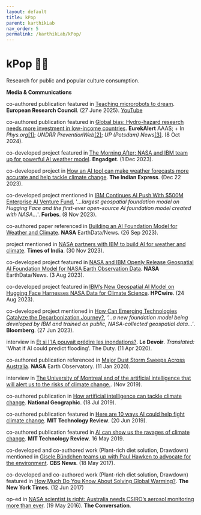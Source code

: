```yaml
---
layout: default
title: kPop
parent: karthikLab
nav_order: 5
permalink: /karthikLab/kPop/
---
```


# kPop 🎤✨

Research for public and popular culture consumption.

**Media & Communications**

co-authored publication featured in [Teaching microrobots to dream](https://erc.europa.eu/news-events/news/teaching-microrobots-dream). **European Research Council**. (27 June 2025). [YouTube](https://youtu.be/hVw_0abqCKc)

co-authored publication featured in [Global bias: Hydro-hazard research needs more investment in low-income countries](https://www.eurekalert.org/news-releases/1060528). **EurekAlert** AAAS; + In *Phys.org*[[1]](https://phys.org/news/2024-10-hydro-hazard-investment-income-countries.html); *UNDRR PreventionWeb*[[2]](https://www.preventionweb.net/news/global-bias-hydro-hazard-research-needs-more-investment-low-income-countries); *UP (Potsdam) News*[[3]](https://www.uni-potsdam.de/en/headlines-and-featured-stories/detail/2024-10-08-global-bias-hydro-hazard-research-needs-more-investment-in-low-income-countries). (8 Oct 2024). 

co-developed project featured in [The Morning After: NASA and IBM team up for powerful AI weather model](https://www.engadget.com/the-morning-after-nasa-and-ibm-team-up-for-powerful-ai-weather-model-121532358.html). **Engadget**. (1 Dec 2023).

co-developed project in [How an AI tool can make weather forecasts more accurate and help tackle climate change](https://indianexpress.com/article/explained/explained-sci-tech/ai-tool-weather-forecasts-tackle-climate-change-9077964/). **The Indian Express**. (Dec 22 2023).

co-developed project mentioned in [IBM Continues AI Push With $500M Enterprise AI Venture Fund](https://www.forbes.com/sites/stevemcdowell/2023/11/08/ibm-continues-ai-push-with-500m-enterprise-ai-venture-fund/), '*...largest geospatial foundation model on Hugging
Face and the first-ever open-source AI foundation model created with NASA...*'. **Forbes**. (8 Nov 2023).

co-authored paper referenced in [Building an AI Foundation Model for Weather and Climate](https://www.earthdata.nasa.gov/news/building-ai-foundation-model-weather-climate). **NASA** EarthData/News. (26 Sep 2023).

project mentioned in [NASA partners with IBM to build AI for weather and climate](https://indianexpress.com/article/explained/explained-sci-tech/ai-tool-weather-forecasts-tackle-climate-change-9077964/). **Times of India**. (30 Nov 2023).

co-developed project featured in [NASA and IBM Openly Release Geospatial AI Foundation Model for NASA Earth Observation Data](https://www.earthdata.nasa.gov/news/nasa-ibm-openly-release-geospatial-ai-foundation-model-nasa-earth-observation-data). **NASA** EarthData/News. (3 Aug 2023).

co-developed project featured in [IBM’s New Geospatial AI Model on Hugging Face Harnesses NASA Data for Climate Science](https://www.hpcwire.com/2023/08/24/ibms-new-geospatial-ai-model-on-hugging-face-harnesses-nasa-data-for-climate-science/). **HPCwire**. (24 Aug 2023).

co-developed project mentioned in [How Can Emerging Technologies Catalyze the Decarbonization Journey?](https://sponsored.bloomberg.com/quicksight/ey-uk/how-can-emerging-technologies-catalyze-the-decarbonization-journey), *'...a new foundation model being developed by
IBM and trained on public, NASA-collected geospatial data...'*. **Bloomberg**. (27 Jun 2023).

interview in [Et si l'IA pouvait prédire les inondations?](https://www.ledevoir.com/societe/science/576661/et-si-l-ia-pouvait-predire-les-inondations). **Le Devoir**. *Translated:* 'What if AI could predict flooding'. The Duty. (11 Apr 2020).

co-authored publication referenced in [Major Dust Storm Sweeps Across Australia](https://earthobservatory.nasa.gov/images/146146/major-dust-storm-sweeps-across-australia). **NASA** Earth Observatory. (11 Jan 2020).

interview in [The University of Montreal and of the artificial intelligence that will alert us to the risks of climate change.](https://www.umontreal.ca/en/the-university-of-montreal-and-of-the-world/karthik-mukkavilli/). (Nov 2019).

co-authored publication in [How artificial intelligence can tackle climate change](https://www.nationalgeographic.com/environment/article/artificial-intelligence-climate-change). **National Geographic**. (18 Jul 2019).

co-authored publication featured in [Here are 10 ways AI could help fight climate change](https://www.technologyreview.com/2019/06/20/134864/ai-climate-change-machine-learning/). **MIT Technology Review**. (20 Jun 2019).

co-authored publication featured in [AI can show us the ravages of climate change](https://www.technologyreview.com/2019/05/16/135323/ai-can-show-us-the-ravages-of-climate-change/). **MIT Technology Review**. 16 May 2019.

co-developed and co-authored work (Plant-rich diet solution, Drawdown) mentioned in [Gisele Bündchen teams up with Paul Hawken to advocate for the environment](https://www.cbsnews.com/news/gisele-bundchen-evironmentalist-paul-hawken-climate-change/). **CBS News**. (18 May 2017).

co-developed and co-authored work (Plant-rich diet solution, Drawdown) featured in [How Much Do You Know About Solving Global Warming?](https://www.nytimes.com/interactive/2017/06/09/climate/drawdown-climate-solutions-quiz.html). **The New York Times**. (12 Jun 2017)

op-ed in [NASA scientist is right: Australia needs CSIRO’s aerosol monitoring more than ever](https://theconversation.com/nasa-scientist-is-right-australia-needs-csiros-aerosol-monitoring-more-than-ever-59524). (19 May 2016). **The Conversation**.












